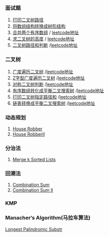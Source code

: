 ### 面试题
1. [打印二叉树路径](https://github.com/dengshasha/algorithm-study/blob/master/interview/printBinaryTreePath.js)
2. [将数组结构转换成树形结构](https://github.com/dengshasha/algorithm-study/blob/master/interview/convertArrToTree.js)
3. [合并两个有序数组](https://github.com/dengshasha/algorithm-study/blob/master/interview/mergeTwoSortedArray.js)
    / [leetcode地址](https://leetcode.com/problems/merge-sorted-array/)
4. [求二叉树的高度](https://github.com/dengshasha/algorithm-study/blob/master/interview/maxDepthOfBinaryTree.js)
    / [leetcode地址](https://leetcode.com/problems/maximum-depth-of-binary-tree/)
5. [二叉树路径和判断](https://github.com/dengshasha/algorithm-study/blob/master/interview/pathSum.js)
    /[leetcode地址](https://leetcode.com/problems/path-sum/submissions/)

### 二叉树
1. [广度遍历二叉树](https://github.com/dengshasha/algorithm-study/blob/master/binaryTree/levelOrderTraversal.js)
    /[leetcode地址](https://leetcode.com/problems/binary-tree-level-order-traversal/submissions/)
2. [Z字型广度遍历二叉树](https://github.com/dengshasha/algorithm-study/blob/master/binaryTree/zigzagLevelOrderTraversal.js)
    /[leetcode地址](https://leetcode.com/problems/binary-tree-zigzag-level-order-traversal/submissions/)
3. [对称二叉树判断](https://github.com/dengshasha/algorithm-study/blob/master/binaryTree/symmetricTree.js)
    /[leetcode地址](https://leetcode.com/problems/symmetric-tree/submissions/)
4. [有序数组转化成平衡二叉搜索树](https://github.com/dengshasha/algorithm-study/blob/master/binaryTree/convertSortedArrayToBST.js)
    /[leetcode地址](https://leetcode.com/problems/convert-sorted-array-to-binary-search-tree/submissions/)
5. [打印二叉树指定路径和](https://github.com/dengshasha/algorithm-study/blob/master/binaryTree/pathSumII.js)
    /[leetcode地址](https://leetcode.com/problems/path-sum-ii/submissions/)
6. [链表转换成平衡二叉搜索树](https://github.com/dengshasha/algorithm-study/blob/master/binaryTree/convertSortedListToBST.js)
    /[leetcode地址](https://leetcode.com/problems/convert-sorted-list-to-binary-search-tree/submissions/)

### 动态规划
1. [House Robber](https://github.com/dengshasha/algorithm-study/blob/master/houseRobber.js)
2. [House RobberII](https://github.com/dengshasha/algorithm-study/blob/master/houseRobberII.js)

### 分治法
1. [Merge k Sorted Lists](https://github.com/dengshasha/algorithm-study/blob/master/mergeKSortedLists.js)

### 回溯法
1. [Combination Sum](https://github.com/dengshasha/algorithm-study/blob/master/combinationSum.js)
2. [Combination Sum II](https://github.com/dengshasha/algorithm-study/blob/master/combinationSumII.js)

### KMP
### Manacher‘s Algorithm(马拉车算法)
[Longest Palindromic Substr](https://github.com/dengshasha/algorithm-study/blob/master/longestPalindromicSubstr.js)